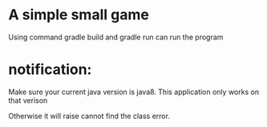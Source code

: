# A simple small game

Using command gradle build and gradle run can run the program

# notification:

Make sure your current java version is java8. This application only works on that verison

Otherwise it will raise cannot find the class error.
